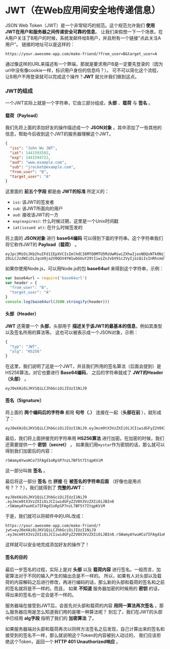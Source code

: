 JWT（在Web应用间安全地传递信息）
==================================
JSON Web Token（JWT）是一个非常轻巧的规范。这个规范允许我们 **使用JWT在用户和服务器之间传递安全可靠的信息**。
让我们来假想一下一个场景。在A用户关注了B用户的时候，系统发邮件给B用户，并且附有一个链接“点此关注A用户”。
链接的地址可以是这样的：
```
https://your.awesome-app.com/make-friend/?from_user=B&target_user=A
```
通过像这样的URL来描述有一个弊端，那就是要求用户B是一定要先登录的（因为url中没有像cookie一样，标识用户身份的信息吗？）。
可不可以简化这个流程，让B用户不用登录就可以完成这个操作？**JWT** 就允许我们做到这点。

### JWT的组成
一个JWT实际上就是一个字符串，它由三部分组成，**头部** 、**载荷** 与 **签名** 。
#### 载荷（Payload）
我们先将上面的添加好友的操作描述成一个 **JSON对象** 。其中添加了一些其他的信息，帮助今后收到这个JWT的服务器理解这个JWT。
```json
{
  "iss": "John Wu JWT",
  "iat": 1441593502,
  "exp": 1441594722,
  "aud": "www.example.com",
  "sub": "jrocket@example.com",
  "from_user": "B",
  "target_user": "A"
}
```
这里面的 **前五个字段** 都是由 **JWT的标准** 所定义的：

+ `iss`: 该JWT的签发者
+ `sub`: 该JWT所面向的用户
+ `aud`: 接收该JWT的一方
+ `exp(expires)`: 什么时候过期，这里是一个Unix时间戳
+ `iat(issued at)`: 在什么时候签发的

将上面的 **JSON对象** 进行 **base64编码** 可以得到下面的字符串。这个字符串我们将它称作JWT的 **Payload（载荷）** 。
```
eyJpc3MiOiJKb2huIFd1IEpXVCIsImlhdCI6MTQ0MTU5MzUwMiwiZXhwIjoxNDQxNTk0NzIyLCJhdWQiOiJ3d3cuZXhhbXBsZS5jb
20iLCJzdWIiOiJqcm9ja2V0QGV4YW1wbGUuY29tIiwiZnJvbV91c2VyIjoiQiIsInRhcmdldF91c2VyIjoiQSJ9
```
如果你使用Node.js，可以用Node.js的包 **base64url** 来得到这个字符串，示例：
```javascript
var base64url = require('base64url')
var header = {
  "from_user": "B",
  "target_user": "A"
}
console.log(base64url(JSON.stringify(header)))
```
#### 头部（Header）
**JWT** 还需要一个 **头部**，头部用于 **描述关于该JWT的最基本的信息**，例如其类型以及签名所用的算法等。
这也可以被表示成一个JSON对象，示例：
```javascript
{
  "typ": "JWT",
  "alg": "HS256"
}
```
在这里，我们说明了这是一个JWT，并且我们所用的签名算法（后面会提到）是HS256算法。对它也要进行 **Base64编码**，
之后的字符串就成了 **JWT的Header（头部）** 。
```
eyJ0eXAiOiJKV1QiLCJhbGciOiJIUzI1NiJ9
```
#### 签名（Signature）
将上面的 **两个编码后的字符串** 都用 **句号（.）** 连接在一起（**头部在前** ），就形成了：
```
eyJ0eXAiOiJKV1QiLCJhbGciOiJIUzI1NiJ9.eyJmcm9tX3VzZXIiOiJCIiwidGFyZ2V0X3VzZXIiOiJBIn0
```
最后，我们将上面拼接完的字符串用 **HS256算法** 进行加密。在加密的时候，我们还需要提供一个 **密钥（secret）** 。
如果我们用`mystar`作为密钥的话，那么就可以得到我们加密后的内容：
```
rSWamyAYwuHCo7IFAgd1oRpSP7nzL7BF5t7ItqpKViM
```
这一部分叫做 **签名** 。

最后将这一部分 **签名** 也 **拼接** 在 **被签名的字符串后面** （好像也是用点号？？？），我们就得到了 **完整的JWT**：
```
eyJ0eXAiOiJKV1QiLCJhbGciOiJIUzI1NiJ9
.eyJmcm9tX3VzZXIiOiJCIiwidGFyZ2V0X3VzZXIiOiJBIn0
.rSWamyAYwuHCo7IFAgd1oRpSP7nzL7BF5t7ItqpKViM
```
于是，我们就可以将邮件中的URL改成：
```
https://your.awesome-app.com/make-friend/?jwt=eyJ0eXAiOiJKV1QiLCJhbGciOiJIUzI1NiJ9
.eyJmcm9tX3VzZXIiOiJCIiwidGFyZ2V0X3VzZXIiOiJBIn0.rSWamyAYwuHCo7IFAgd1oRpSP7nzL7BF5t7ItqpKViM
```
这样就可以安全地完成添加好友的操作了！
#### 签名的目的
最后一步签名的过程，实际上是对 **头部** 以及 **载荷内容** 进行签名。一般而言，加密算法对于不同的输入产生的输出总是不一样的。
所以，如果有人对头部以及载荷的内容解码之后进行修改，再进行编码的话，那么新的头部和载荷的签名和之前的签名就将是不一样的。而且，
如果 **不知道** 服务器加密的时候用的 **密钥** 的话，得出来的签名也一定会是不一样的。

服务器端在接受到JWT后，会首先对头部和载荷的内容 **用同一算法再次签名** 。那么服务器应用是怎么知道我们用的是哪一种算法呢？
别忘了，我们在JWT的头部中已经用 **alg字段** 指明了我们的 **加密算法** 了。

如果服务器端对头部和载荷再次以同样方法签名之后发现，自己计算出来的签名和接受到的签名不一样，那么就说明这个Token的内容被别人动过的，
我们应该拒绝这个Token，返回一个 **HTTP 401 Unauthorized响应** 。
